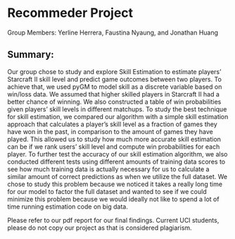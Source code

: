 # Recommeder Project
Group Members: Yerline Herrera, Faustina Nyaung, and Jonathan Huang

## Summary:
Our group chose to study and explore Skill Estimation to estimate players’ Starcraft II
skill level and predict game outcomes between two players. To achieve that, we used pyGM to
model skill as a discrete variable based on win/loss data. We assumed that higher skilled players
in Starcraft II had a better chance of winning. We also constructed a table of win probabilities
given players’ skill levels in different matchups. To study the best technique for skill estimation,
we compared our algorithm with a simple skill estimation approach that calculates a player’s
skill level as a fraction of games they have won in the past, in comparison to the amount of
games they have played. This allowed us to study how much more accurate skill estimation can
be if we rank users’ skill level and compute win probabilities for each player. To further test the
accuracy of our skill estimation algorithm, we also conducted different tests using different
amounts of training data scores to see how much training data is actually necessary for us to
calculate a similar amount of correct predictions as when we utilize the full dataset. We chose to
study this problem because we noticed it takes a really long time for our model to factor the full
dataset and wanted to see if we could minimize this problem because we would ideally not like
to spend a lot of time running estimation code on big data.

Please refer to our pdf report for our final findings.
Current UCI students, please do not copy our project as that is considered plagiarism.

